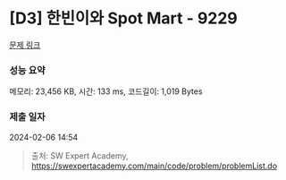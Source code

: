 # [D3] 한빈이와 Spot Mart - 9229 

[문제 링크](https://swexpertacademy.com/main/code/problem/problemDetail.do?contestProbId=AW8Wj7cqbY0DFAXN) 

### 성능 요약

메모리: 23,456 KB, 시간: 133 ms, 코드길이: 1,019 Bytes

### 제출 일자

2024-02-06 14:54



> 출처: SW Expert Academy, https://swexpertacademy.com/main/code/problem/problemList.do